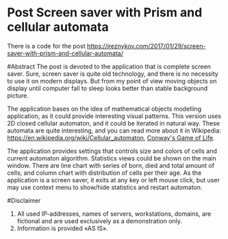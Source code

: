 # Post Screen saver with Prism and cellular automata
There is a code for the post https://ireznykov.com/2017/01/29/screen-saver-with-prism-and-cellular-automata/

#Abstract
The post is devoted to the application that is complete screen saver. Sure, screen saver is quite old technology, and there is no necessity to use it on modern displays. But from my point of view moving objects on display until computer fall to sleep looks better than stable background picture.

The application bases on the idea of mathematical objects modelling application, as it could provide interesting visual patterns. This version uses 2D closed cellular automaton, and it could be iterated in natural way. These automata are quite interesting, and you can read more about it in Wikipedia: https://en.wikipedia.org/wiki/Cellular_automaton, <a href="https://en.wikipedia.org/wiki/Conway%27s_Game_of_Life" target="_blank">Conway's Game of Life</a>.

The application provides settings that controls size and colors of cells and current automaton algorithm. Statistics views could be shown on the main window. There are line chart with series of born, died and total amount of cells; and column chart with distribution of cells per their age. As the application is a screen saver, it exits at any key or left mouse click, but user may use context menu to show/hide statistics and restart automaton.

#Disclaimer
1. All used IP-addresses, names of servers, workstations, domains, are fictional and are used exclusively as a demonstration only.
2. Information is provided «AS IS».